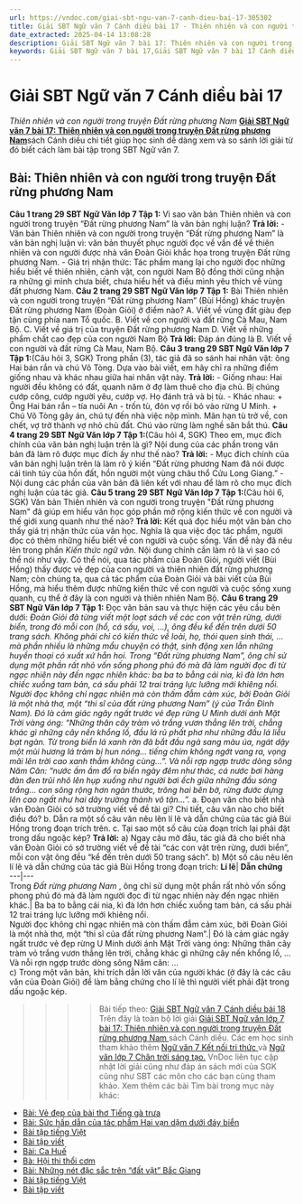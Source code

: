 ```yaml
---
url: https://vndoc.com/giai-sbt-ngu-van-7-canh-dieu-bai-17-305302
title: Giải SBT Ngữ văn 7 Cánh diều bài 17 - Thiên nhiên và con người trong truyện Đất rừng phương Nam - VnDoc.com
date_extracted: 2025-04-14 13:08:28
description: Giải SBT Ngữ văn 7 bài 17: Thiên nhiên và con người trong truyện Đất rừng phương Nam  sách Cánh diều có đáp án chi tiết cho các bạn cùng tham khảo.
keywords: Giải SBT Ngữ văn 7 bài 17,Giải SBT Ngữ văn 7 bài 17 Cánh diều,Giải sách bài tập Ngữ văn CD lớp 7,Ngữ văn lớp 7 Cánh diều,giải bài tập ngữ văn lớp 7,bài Thiên nhiên và con người trong truyện Đất rừng phương Nam,ôn tập ngữ văn 7,trắc nghiệm ngữ văn 7 CD
---
```


# Giải SBT Ngữ văn 7 Cánh diều bài 17
 _Thiên nhiên và con người trong truyện Đất rừng phương Nam_
[**Giải SBT Ngữ văn 7 bài 17: Thiên nhiên và con người trong truyện Đất rừng phương Nam**](<https://vndoc.com/giai-sbt-ngu-van-7-canh-dieu-bai-17-305302>)sách Cánh diều chi tiết giúp học sinh dễ dàng xem và so sánh lời giải từ đó biết cách làm bài tập trong SBT Ngữ văn 7.
## Bài: Thiên nhiên và con người trong truyện Đất rừng phương Nam
**Câu 1 trang 29 SBT Ngữ Văn lớp 7 Tập 1:** Vì sao văn bản Thiên nhiên và con người trong truyện “Đất rừng phương Nam” là văn bản nghị luận?
**Trả lời:**
\- Văn bản Thiên nhiên và con người trong truyện “Đất rừng phương Nam” là văn bản nghị luận vì: văn bản thuyết phục người đọc về vấn đề về thiên nhiên và con người được nhà văn Đoàn Giỏi khắc họa trong truyện Đất rừng phương Nam.
\- Giá trị nhận thức: Tác phẩm mang lại cho người đọc những hiểu biết về thiên nhiên, cảnh vật, con người Nam Bộ đồng thời cũng nhận ra những gì mình chưa biết, chưa hiểu hết và điều mình yêu thích về vùng đất phương Nam.
**Câu 2 trang 29 SBT Ngữ Văn lớp 7 Tập 1:** Bài Thiên nhiên và con người trong truyện “Đất rừng phương Nam” \(Bùi Hồng\) khác truyện Đất rừng phương Nam \(Đoàn Giỏi\) ở điểm nào?
A. Viết về vùng đất giàu đẹp tận cùng phía nam Tổ quốc.
B. Viết về con người và đất rừng Cà Mau, Nam Bộ.
C. Viết về giá trị của truyện Đất rừng phương Nam
D. Viết về những phẩm chất cao đẹp của con người Nam Bộ
**Trả lời:**
Đáp án đúng là B.
Viết về con người và đất rừng Cà Mau, Nam Bộ.
**Câu 3 trang 29 SBT Ngữ Văn lớp 7 Tập 1:**\(Câu hỏi 3, SGK\) Trong phần \(3\), tác giả đã so sánh hai nhân vật: ông Hai bán rắn và chú Võ Tòng. Dựa vào bài viết, em hãy chỉ ra những điểm giống nhau và khác nhau giữa hai nhân vật này.
**Trả lời:**
\- Giống nhau: Hai người đều không có đất, quanh năm ở đợ làm thuê cho địa chủ. Bị chúng cướp công, cướp người yêu, cướp vợ. Họ đánh trả và bị tù.
\- Khác nhau:
\+ Ông Hai bán rắn – tía nuôi An - trốn tù, đón vợ rồi bỏ vào rừng U Minh.
\+ Chú Võ Tòng gây án, chú tự đến nhà việc nộp mình. Mãn hạn tù trở về, con chết, vợ trở thành vợ nhỏ chủ đất. Chú vào rừng làm nghề săn bắt thú.
**Câu 4 trang 29 SBT Ngữ Văn lớp 7 Tập 1:**\(Câu hỏi 4, SGK\) Theo em, mục đích chính của văn bản nghị luận trên là gì? Nội dung của các phần trong văn bản đã làm rõ được mục đích ấy như thế nào?
**Trả lời:**
\- Mục đích chính của văn bản nghị luận trên là làm rõ ý kiến “Đất rừng phương Nam đã nói được cái tinh túy của hồn đất, hồn người một vùng châu thổ Cửu Long Giang.”
\- Nội dung các phần của văn bản đã liên kết với nhau để làm rõ cho mục đích nghị luận của tác giả.
**Câu 5 trang 29 SBT Ngữ Văn lớp 7 Tập 1:**\(Câu hỏi 6, SGK\) Văn bản Thiên nhiên và con người trong truyện "Đất rừng phương Nam" đã giúp em hiểu văn học góp phần mở rộng kiến thức về con người và thế giới xung quanh như thế nào?
**Trả lời:**
Kết quả đọc hiểu một văn bản cho thấy giá trị nhận thức của văn học. Nghĩa là qua việc đọc tác phẩm, người đọc có thêm những hiểu biết về con người và cuộc sống. Vấn đề này đã nêu lên trong phần _Kiến thức ngữ văn_. Nội dung chính cần làm rõ là vì sao có thể nói như vậy. Có thể nói, qua tác phẩm của Đoàn Giỏi, người viết \(Bùi Hồng\) thấy được vẻ đẹp của con người và thiên nhiên đất rừng phương Nam; còn chúng ta, qua cả tác phẩm của Đoàn Giỏi và bài viết của Bùi Hồng, mà hiểu thêm được những kiến thức về con người và cuộc sống xung quanh, cụ thể ở đây là con người và thiên nhiên Nam Bộ.
**Câu 6 trang 29 SBT Ngữ Văn lớp 7 Tập 1:** Đọc văn bản sau và thực hiện các yêu cầu bên dưới:
_Đoàn Giỏi đã từng viết một loạt sách về các con vật trên rừng, dưới biển, trong đó mỗi con \(hổ, cá sấu, voi, …\), ông đều kể đến trên dưới 50 trang sách. Không phải chỉ có kiến thức về loài, họ, thói quen sinh thái, … mà phần nhiều là những mẩu chuyện có thật, sinh động xen lẫn những huyền thoại có xuất xứ hẳn hoi. Trong “Đất rừng phương Nam”, ông chỉ sử dụng một phần rất nhỏ vốn sống phong phú đó mà đã làm người đọc đi từ ngạc nhiên này đến ngạc nhiên khác: ba ba to bằng cái nia, kì đà lớn hơn chiếc xuồng tam bản, cá sấu phải 12 trai tráng lực lưỡng mới khiêng nổi. Người đọc không chỉ ngạc nhiên mà còn thấm đẫm cảm xúc, bởi Đoàn Giỏi là một nhà thơ, một “thi sĩ của đất rừng phương Nam” \(ý của Trần Đình Nam\). Đó là cảm giác ngây ngất trước vẻ đẹp rừng U Minh dưới ánh Mặt Trời vàng óng: “Những thân cây tràm vỏ trắng vươn thẳng lên trời, chẳng khác gì những cây nến khổng lồ, đầu lá rủ phất phơ như những đầu lá liễu bạt ngàn. Từ trong biển lá xanh rờn đã bắt đầu ngả sang màu úa, ngát dậy một mùi hương lá tràm bị hun nóng… tiếng chim không ngớt vang ra, vọng mãi lên trời cao xanh thẳm không cùng…”. Và nỗi rợp ngợp trước dòng sông Năm Căn: “nước ầm ầm đổ ra biển ngày đêm như thác, cá nước bơi hàng đàn đen trũi nhô lên hụp xuống như người bơi ếch giữa những đầu sóng trắng… con sông rộng hơn ngàn thước, trông hai bên bờ, rừng đước dựng lên cao ngất như hai dãy trường thành vô tận…”._
a. Đoạn văn cho biết nhà văn Đoàn Giỏi có sở trường viết về đề tài gì? Chi tiết, câu văn nào cho biết điều đó?
b. Dẫn ra một số câu văn nêu lên lí lẽ và dẫn chứng của tác giả Bùi Hồng trong đoạn trích trên.
c. Tại sao một số câu của đoạn trích lại phải đặt trong dấu ngoặc kép?
**Trả lời:**
a\) Ngay câu mở đầu, tác giả đã cho biết nhà văn Đoàn Giỏi có sở trường viết về đề tài “các con vật trên rừng, dưới biển”, mỗi con vật ông đều “kể đến trên dưới 50 trang sách”.
b\) Một số câu nêu lên lí lẽ và dẫn chứng của tác giả Bùi Hồng trong đoạn trích:
**Lí lẽ**| **Dẫn chứng**  
---|---  
Trong _Đất rừng phương Nam_ , ông chỉ sử dụng một phần rất nhỏ vốn sống phong phú đó mà đã làm người đọc đi từ ngạc nhiên này đến ngạc nhiên khác.| Ba ba to bằng cái nia, kì đà lớn hơn chiếc xuồng tam bản, cá sấu phải 12 trai tráng lực lưỡng mới khiêng nổi.  
Người đọc không chỉ ngạc nhiên mà còn thấm đẫm cảm xúc, bởi Đoàn Giỏi là một nhà thơ, một “thi sĩ của đất rừng phương Nam”.| Đó là cảm giác ngây ngất trước vẻ đẹp rừng U Minh dưới ánh Mặt Trời vàng óng: Những thân cây tràm vỏ trắng vươn thẳng lên trời, chẳng khác gì những cây nến khổng lồ, …Và nỗi rợn ngợp trước dòng sông Năm căn: …  
c\) Trong một văn bản, khi trích dẫn lời văn của người khác \(ở đây là các câu văn của Đoàn Giỏi\) để làm bằng chứng cho lí lẽ thì người viết phải đặt trong dấu ngoặc kép.
>>>> Bài tiếp theo: [Giải SBT Ngữ văn 7 Cánh diều bài 18](<https://vndoc.com/giai-sbt-ngu-van-7-canh-dieu-bai-18-305306>)
Trên đây là toàn bộ lời giải [Giải SBT Ngữ văn lớp 7 bài 17: Thiên nhiên và con người trong truyện Đất rừng phương Nam ](<https://vndoc.com/giai-sbt-ngu-van-7-canh-dieu-bai-17-305302>)sách Cánh diều. Các em học sinh tham khảo thêm [Ngữ văn 7 Kết nối tri thức ](<https://vndoc.com/ngu-van-7-kntt-tap2>)và [Ngữ văn lớp 7 Chân trời sáng tạo.](<https://vndoc.com/ngu-van-7-ctst-tap2>) VnDoc liên tục cập nhật lời giải cũng như đáp án sách mới của SGK cũng như SBT các môn cho các bạn cùng tham khảo.
Xem thêm các bài Tìm bài trong mục này khác:
  * [Bài: Vẻ đẹp của bài thơ Tiếng gà trưa](</giai-sbt-ngu-van-7-canh-dieu-bai-18-305306>)
  * [Bài: Sức hấp dẫn của tác phẩm Hai vạn dặm dưới đáy biển](</giai-sbt-ngu-van-7-canh-dieu-bai-19-305308>)
  * [Bài tập tiếng Việt](</giai-sbt-ngu-van-7-canh-dieu-bai-20-305311>)
  * [Bài tập viết](</giai-sbt-ngu-van-7-canh-dieu-bai-21-305365>)
  * [Bài: Ca Huế](</giai-sbt-ngu-van-7-canh-dieu-bai-22-305367>)
  * [Bà: Hội thi thổi cơm](</giai-sbt-ngu-van-7-canh-dieu-bai-23-305368>)
  * [Bài: Những nét đặc sắc trên “đất vật” Bắc Giang](</giai-sbt-ngu-van-7-canh-dieu-bai-24-305370>)
  * [Bài tập tiếng Việt](</giai-sbt-ngu-van-7-canh-dieu-bai-25-305373>)
  * [Bài tập viết](</giai-sbt-ngu-van-7-canh-dieu-bai-26-305377>)

